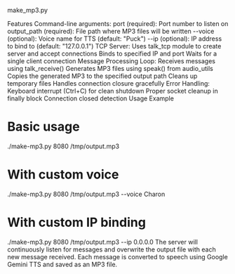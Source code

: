 make_mp3.py

Features
Command-line arguments:
port (required): Port number to listen on
output_path (required): File path where MP3 files will be written
--voice (optional): Voice name for TTS (default: "Puck")
--ip (optional): IP address to bind to (default: "127.0.0.1")
TCP Server:
Uses talk_tcp module to create server and accept connections
Binds to specified IP and port
Waits for a single client connection
Message Processing Loop:
Receives messages using talk_receive()
Generates MP3 files using speak() from audio_utils
Copies the generated MP3 to the specified output path
Cleans up temporary files
Handles connection closure gracefully
Error Handling:
Keyboard interrupt (Ctrl+C) for clean shutdown
Proper socket cleanup in finally block
Connection closed detection
Usage Example

# Basic usage

./make-mp3.py 8080 /tmp/output.mp3

# With custom voice

./make-mp3.py 8080 /tmp/output.mp3 --voice Charon

# With custom IP binding

./make-mp3.py 8080 /tmp/output.mp3 --ip 0.0.0.0
The server will continuously listen for messages and overwrite the output file with each new message received. Each message is converted to speech using Google Gemini TTS and saved as an MP3 file.
